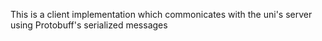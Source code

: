 This is a client implementation which commonicates with the uni's server using Protobuff's serialized messages
